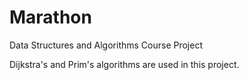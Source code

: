 # Marathon
Data Structures and Algorithms Course Project

Dijkstra's and Prim's algorithms are used in this project.
